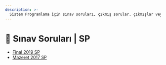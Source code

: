 ```yaml
---
description: >-
  Sistem Programlama için sınav soruları, çıkmış sorular, çıkmışlar veya önceki senelerde çıkan sorular
---
```


# 📃 Sınav Soruları \| SP

<!--YPackage.YGitbookIntegration-tarafından-otomatik-oluşturulmuştur-->

- [Final 2019 SP](Final%202019%20SP.pdf)
- [Mazeret 2017 SP](Mazeret%202017%20SP.pdf)

<!--YPackage.YGitbookIntegration-tarafından-otomatik-oluşturulmuştur-->
